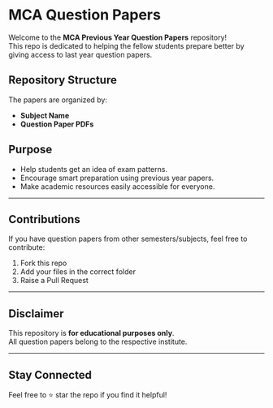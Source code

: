 # MCA Question Papers

Welcome to the **MCA Previous Year Question Papers** repository!  
This repo is dedicated to helping the fellow students prepare better by giving access to last year question papers.

## Repository Structure

The papers are organized by:
- **Subject Name**
- **Question Paper PDFs**


## Purpose

- Help students get an idea of exam patterns.
- Encourage smart preparation using previous year papers.
- Make academic resources easily accessible for everyone.

--- 

## Contributions

If you have question papers from other semesters/subjects, feel free to contribute:
1. Fork this repo
2. Add your files in the correct folder
3. Raise a Pull Request

---

## Disclaimer

This repository is **for educational purposes only**.  
All question papers belong to the respective institute.

---

## Stay Connected

Feel free to ⭐ star the repo if you find it helpful!  